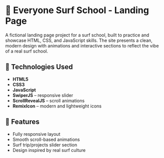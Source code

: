# 🌊 Everyone Surf School - Landing Page

A fictional landing page project for a surf school, built to practice and showcase HTML, CSS, and JavaScript skills. The site presents a clean, modern design with animations and interactive sections to reflect the vibe of a real surf school.

## 🧰 Technologies Used

- **HTML5**
- **CSS3**
- **JavaScript**
- **SwiperJS** – responsive slider
- **ScrollRevealJS** – scroll animations
- **RemixIcon** – modern and lightweight icons

## 🎯 Features

- Fully responsive layout
- Smooth scroll-based animations
- Surf trip/projects slider section
- Design inspired by real surf culture